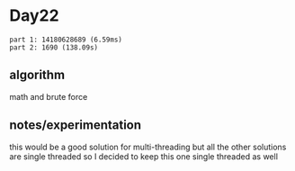 # Day22

```
part 1: 14180628689 (6.59ms)
part 2: 1690 (138.09s)
```

## algorithm

math and brute force

## notes/experimentation

this would be a good solution for multi-threading but all the other solutions are single threaded so I decided to keep this one single threaded as well